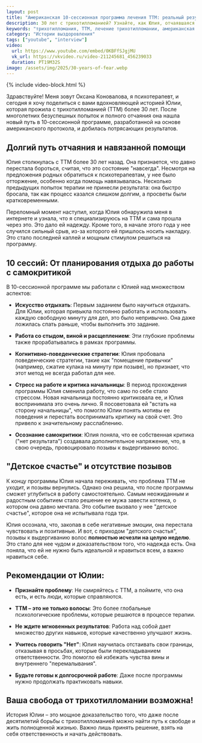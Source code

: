 ```yaml
---
layout: post
title: "Американская 10-сессионная программа лечения ТТМ: реальный результат после 30 лет борьбы — История Юлии"
description: 30 лет с трихотилломанией? Узнайте, как Юлия, отчаявшаяся после многолетней борьбы, нашла надежду и реальный результат в 10-сессионной программе, вернув себе радость жизни
keywords: "трихотилломания, ТТМ, лечение трихотилломании, американская программа ТТМ, когнитивно-поведенческая терапия, КПТ, как справиться с ТТМ, 10 сессий ТТМ, психотерапия, Оксана Коновалова психотерапевт"
category: "Истории выздоровления"
tags: ["youtube", "interview"]
video:
  url: https://www.youtube.com/embed/0KBFfSJgjMU
  vk_url: https://vkvideo.ru/video-211245681_456239033
  duration: PT19M32S
image: /assets/img/2025/30-years-of-fear.webp
---
```


{% include video-block.html %}

Здравствуйте! Меня зовут Оксана Коновалова, я психотерапевт, и сегодня я хочу поделиться с вами вдохновляющей историей Юлии, которая прожила с трихотилломанией (ТТМ) более 30 лет. После многолетних безуспешных попыток и полного отчаяния она нашла новый путь в 10-сессионной программе, разработанной на основе американского протокола, и добилась потрясающих результатов.

## Долгий путь отчаяния и навязанной помощи

Юлия столкнулась с ТТМ более 30 лет назад. Она признается, что давно перестала бороться, считая, что это состояние "навсегда". Несмотря на предложения родных обратиться к психотерапевтам, у нее было отторжение, особенно когда помощь навязывалась. Несколько предыдущих попыток терапии не принесли результата: она быстро бросала, так как процесс казался слишком долгим, а просветы были кратковременными.

Переломный момент наступил, когда Юлия обнаружила меня в интернете  и узнала, что я специализируюсь на ТТМ и сама прошла через это. Это дало ей надежду. Кроме того, в начале этого года у нее случился сильный срыв, из-за которого ей пришлось носить накладку. Это стало последней каплей и мощным стимулом решиться на программу.

## 10 сессий: От планирования отдыха до работы с самокритикой

В 10-сессионной программе мы работали с Юлией над множеством аспектов:

- **Искусство отдыхать**: Первым заданием было научиться отдыхать. Для Юлии, которая привыкла постоянно работать и использовать каждую свободную минуту для дел, это было непривычно. Она даже ложилась спать раньше, чтобы выполнить это задание.

- **Работа со стыдом, виной и расщеплением**: Эти глубокие проблемы также прорабатывались в рамках программы.

- **Когнитивно-поведенческие стратегии**: Юлия пробовала поведенческие стратегии, такие как "помещение привычки" (например, сжатие кулака на минуту при позыве), но признает, что этот метод не всегда работал для нее.

- **Стресс на работе и критика начальницы**: В период прохождения программы Юлия сменила работу, что само по себе стало стрессом. Новая начальница постоянно критиковала ее, и Юлия воспринимала это очень лично. Я посоветовала ей "встать на сторону начальницы", что помогло Юлии понять мотивы ее поведения и перестать воспринимать критику на свой счет. Это привело к значительному расслаблению.

- **Осознание самокритики**: Юлия поняла, что ее собственная критика ("нет результата") создавала дополнительное напряжение, что, в свою очередь, провоцировало позывы к выдергиванию волос.

## "Детское счастье" и отсутствие позывов

К концу программы Юлия начала переживать, что проблема ТТМ не уходит, и позывы вернулись. Однако она решила, что после программы сможет углубиться в работу самостоятельно. Самым неожиданным и радостным событием стало решение ее мужа завести котенка, о котором она давно мечтала. Это событие вызвало у нее "детское счастье", которое она не испытывала года три.

Юлия осознала, что, закопав в себе негативные эмоции, она перестала чувствовать и позитивные. И вот, с приходом "детского счастья", позывы к выдергиванию волос **полностью исчезли на целую неделю**. Это стало для нее чудом и доказательством того, что надежда есть. Она поняла, что ей не нужно быть идеальной и нравиться всем, а важно нравиться себе.

## Рекомендации от Юлии:

- **Признайте проблему**: Не смиряйтесь с ТТМ, а поймите, что она есть, и есть люди, которые справляются.

- **ТТМ – это не только волосы**: Это более глобальные психологические проблемы, которые решаются в процессе терапии.

- **Не ждите мгновенных результатов**: Работа над собой дает множество других навыков, которые качественно улучшают жизнь.

- **Учитесь говорить "Нет"**: Юлия научилась отстаивать свои границы, отказывая в просьбах, которые были перекладыванием ответственности. Это помогло ей избежать чувства вины и внутреннего "перемалывания".

- **Будьте готовы к долгосрочной работе**: Даже после программы нужно продолжать практиковать навыки.

## Ваша свобода от трихотилломании возможна!

История Юлии – это мощное доказательство того, что даже после десятилетий борьбы с трихотилломанией можно найти путь к свободе и жить 
полноценной жизнью. Важно лишь принять решение, взять на себя ответственность и начать действовать.